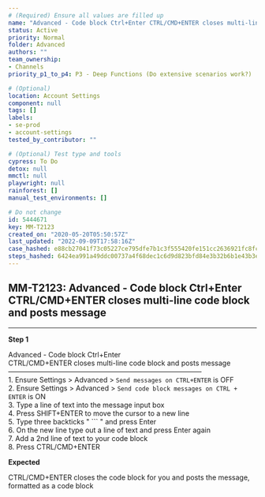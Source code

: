 ```yaml
---
# (Required) Ensure all values are filled up
name: "Advanced - Code block Ctrl+Enter CTRL/CMD+ENTER closes multi-line code block and posts message"
status: Active
priority: Normal
folder: Advanced
authors: ""
team_ownership: 
- Channels
priority_p1_to_p4: P3 - Deep Functions (Do extensive scenarios work?)

# (Optional)
location: Account Settings
component: null
tags: []
labels: 
- se-prod
- account-settings
tested_by_contributor: ""

# (Optional) Test type and tools
cypress: To Do
detox: null
mmctl: null
playwright: null
rainforest: []
manual_test_environments: []

# Do not change
id: 5444671
key: MM-T2123
created_on: "2020-05-20T05:50:57Z"
last_updated: "2022-09-09T17:58:16Z"
case_hashed: e88cb27041f73c05227ce795dfe7b1c3f555420fe151cc2636921fc8fcd9fd697abde5aeaa8c7fcb4f80fd012f34c626
steps_hashed: 6424ea991a49ddc00737a4f68dec1c6d9d823bfd84e3b32b6b1e43b3e9efef1c3db7b57f753a0d06913bcda1fbb3ee79
---
```


<!-- (Auto-generated) Based on frontmatter's "key" and "name" -->

## MM-T2123: Advanced - Code block Ctrl+Enter CTRL/CMD+ENTER closes multi-line code block and posts message

---

**Step 1**

Advanced - Code block Ctrl+Enter\
CTRL/CMD+ENTER closes multi-line code block and posts message\
————————————————————————————\
1\. Ensure Settings > Advanced > `Send messages on CTRL+ENTER` is OFF\
2\. Ensure Settings > Advanced > `Send code block messages on CTRL + ENTER` is ON\
3\. Type a line of text into the message input box\
4\. Press SHIFT+ENTER to move the cursor to a new line\
5\. Type three backticks " \`\`\` " and press Enter\
6\. On the new line type out a line of text and press Enter again\
7\. Add a 2nd line of text to your code block\
8\. Press CTRL/CMD+ENTER

**Expected**

CTRL/CMD+ENTER closes the code block for you and posts the message, formatted as a code block

